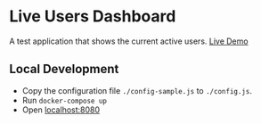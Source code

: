 # Live Users Dashboard

A test application that shows the current active users. [Live Demo](http://134.122.106.240/)

## Local Development

- Copy the configuration file `./config-sample.js` to `./config.js`.
- Run `docker-compose up`
- Open [localhost:8080](http://localhost:8080)
